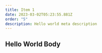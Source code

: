 ```yaml
---
title: Item 1
date: 2023-03-02T05:23:55.881Z
order: "5"
description: Hello world meta description
---
```

## H﻿ello World Body